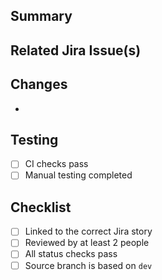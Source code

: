 ## Summary
<!-- Briefly describe the new feature -->

## Related Jira Issue(s)
<!-- Link the Jira story (e.g., PROJ-123) -->

## Changes
<!-- Bullet list of main changes -->
- 

## Testing
<!-- Describe how you tested the feature -->
- [ ] CI checks pass
- [ ] Manual testing completed

## Checklist
- [ ] Linked to the correct Jira story
- [ ] Reviewed by at least 2 people
- [ ] All status checks pass
- [ ] Source branch is based on `dev`
